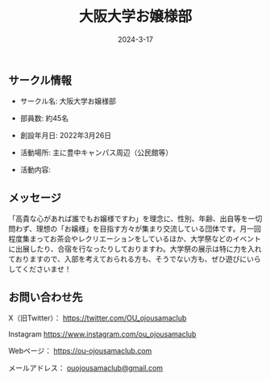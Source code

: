 ﻿---
title: '大阪大学お嬢様部'
excerpt: ''
date: '2024-3-17'
iconImage: '/assets/015/icon.png'
coverImage: '/assets/015/cover.jpg'
ogImage:
  url: '/assets/015/icon.png'
tags:
  - 'サークル'
  - '活動中'
---

## サークル情報
- サークル名: 大阪大学お嬢様部
- 部員数: 約45名
- 創設年月日: 2022年3月26日
- 活動場所: 主に豊中キャンパス周辺（公民館等）

- 活動内容:

## メッセージ
「高貴な心があれば誰でもお嬢様ですわ」を理念に、性別、年齢、出自等を一切問わず、理想の「お嬢様」を目指す方々が集まり交流している団体です。月一回程度集まってお茶会やレクリエーションをしているほか、大学祭などのイベントに出展したり、合宿を行なったりしておりますわ。大学祭の展示は特に力を入れておりますので、入部を考えておられる方も、そうでない方も、ぜひ遊びにいらしてくださいませ！

## お問い合わせ先
X（旧Twitter）：
https://twitter.com/OU_ojousamaclub  

Instagram
https://www.instagram.com/ou_ojousamaclub  

Webページ：
https://ou-ojousamaclub.com  

メールアドレス：
ouojousamaclub@gmail.com  


